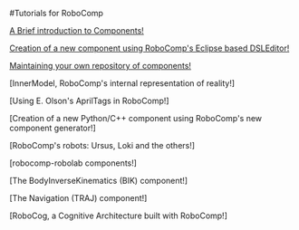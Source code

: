 #Tutorials for RoboComp


[A Brief introduction to Components!](components.md)

[Creation of a new component using RoboComp's Eclipse based DSLEditor!](component_creation_with_DSLEditor.md)

[Maintaining your own repository of components!](using_github.md)

[InnerModel, RoboComp's internal representation of reality!]

[Using E. Olson's AprilTags in RoboComp!]

[Creation of a new Python/C++ component using RoboComp's new component generator!]

[RoboComp's robots: Ursus, Loki and the others!]

[robocomp-robolab components!]

[The BodyInverseKinematics (BIK) component!]

[The Navigation (TRAJ) component!]

[RoboCog, a Cognitive Architecture built with RoboComp!]





